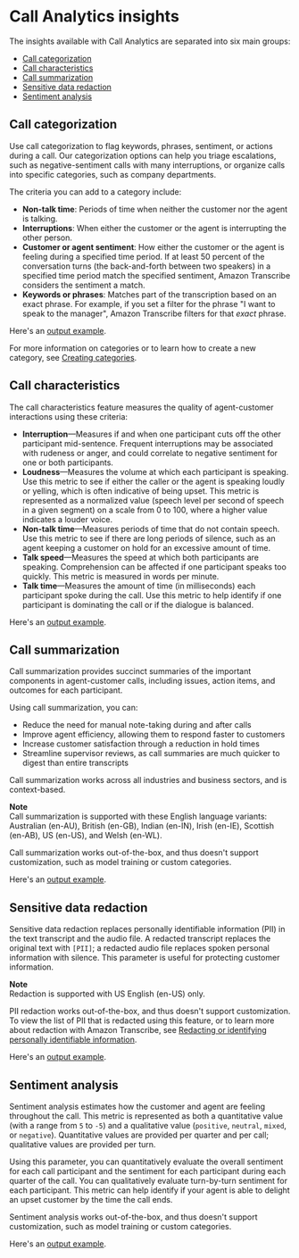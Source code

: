 # Call Analytics insights<a name="call-analytics-insights"></a>

The insights available with Call Analytics are separated into six main groups:
+ [Call categorization](#call-analytics-insights-categorization)
+ [Call characteristics](#call-analytics-insights-characteristics)
+ [Call summarization](#call-analytics-insights-summarization)
+ [Sensitive data redaction](#call-analytics-insights-redaction)
+ [Sentiment analysis](#call-analytics-insights-sentiment)

## Call categorization<a name="call-analytics-insights-categorization"></a>

Use call categorization to flag keywords, phrases, sentiment, or actions during a call\. Our categorization options can help you triage escalations, such as negative\-sentiment calls with many interruptions, or organize calls into specific categories, such as company departments\.

The criteria you can add to a category include:
+ **Non\-talk time**: Periods of time when neither the customer nor the agent is talking\.
+ **Interruptions**: When either the customer or the agent is interrupting the other person\.
+ **Customer or agent sentiment**: How either the customer or the agent is feeling during a specified time period\. If at least 50 percent of the conversation turns \(the back\-and\-forth between two speakers\) in a specified time period match the specified sentiment, Amazon Transcribe considers the sentiment a match\.
+ **Keywords or phrases**: Matches part of the transcription based on an exact phrase\. For example, if you set a filter for the phrase "I want to speak to the manager", Amazon Transcribe filters for that *exact* phrase\.

Here's an [output example](call-analytics-output.md#call-analytics-output-categorization)\.

For more information on categories or to learn how to create a new category, see [Creating categories](call-analytics-create-categories.md)\.

## Call characteristics<a name="call-analytics-insights-characteristics"></a>

The call characteristics feature measures the quality of agent\-customer interactions using these criteria:
+ **Interruption**—Measures if and when one participant cuts off the other participant mid\-sentence\. Frequent interruptions may be associated with rudeness or anger, and could correlate to negative sentiment for one or both participants\.
+ **Loudness**—Measures the volume at which each participant is speaking\. Use this metric to see if either the caller or the agent is speaking loudly or yelling, which is often indicative of being upset\. This metric is represented as a normalized value \(speech level per second of speech in a given segment\) on a scale from 0 to 100, where a higher value indicates a louder voice\.
+ **Non\-talk time**—Measures periods of time that do not contain speech\. Use this metric to see if there are long periods of silence, such as an agent keeping a customer on hold for an excessive amount of time\.
+ **Talk speed**—Measures the speed at which both participants are speaking\. Comprehension can be affected if one participant speaks too quickly\. This metric is measured in words per minute\.
+ **Talk time**—Measures the amount of time \(in milliseconds\) each participant spoke during the call\. Use this metric to help identify if one participant is dominating the call or if the dialogue is balanced\.

Here's an [output example](call-analytics-output.md#call-analytics-output-characteristics)\.

## Call summarization<a name="call-analytics-insights-summarization"></a>

Call summarization provides succinct summaries of the important components in agent\-customer calls, including issues, action items, and outcomes for each participant\.

Using call summarization, you can:
+ Reduce the need for manual note\-taking during and after calls
+ Improve agent efficiency, allowing them to respond faster to customers
+ Increase customer satisfaction through a reduction in hold times
+ Streamline supervisor reviews, as call summaries are much quicker to digest than entire transcripts

Call summarization works across all industries and business sectors, and is context\-based\.

**Note**  
Call summarization is supported with these English language variants: Australian \(en\-AU\), British \(en\-GB\), Indian \(en\-IN\), Irish \(en\-IE\), Scottish \(en\-AB\), US \(en\-US\), and Welsh \(en\-WL\)\.

Call summarization works out\-of\-the\-box, and thus doesn't support customization, such as model training or custom categories\.

Here's an [output example](call-analytics-output.md#call-analytics-output-summarization)\.

## Sensitive data redaction<a name="call-analytics-insights-redaction"></a>

Sensitive data redaction replaces personally identifiable information \(PII\) in the text transcript and the audio file\. A redacted transcript replaces the original text with `[PII]`; a redacted audio file replaces spoken personal information with silence\. This parameter is useful for protecting customer information\.

**Note**  
Redaction is supported with US English \(en\-US\) only\.

PII redaction works out\-of\-the\-box, and thus doesn't support customization\. To view the list of PII that is redacted using this feature, or to learn more about redaction with Amazon Transcribe, see [Redacting or identifying personally identifiable information](pii-redaction.md)\.

Here's an [output example](call-analytics-output.md#call-analytics-output-pii-redaction)\.

## Sentiment analysis<a name="call-analytics-insights-sentiment"></a>

Sentiment analysis estimates how the customer and agent are feeling throughout the call\. This metric is represented as both a quantitative value \(with a range from `5` to `-5`\) and a qualitative value \(`positive`, `neutral`, `mixed`, or `negative`\)\. Quantitative values are provided per quarter and per call; qualitative values are provided per turn\.

Using this parameter, you can quantitatively evaluate the overall sentiment for each call participant and the sentiment for each participant during each quarter of the call\. You can qualitatively evaluate turn\-by\-turn sentiment for each participant\. This metric can help identify if your agent is able to delight an upset customer by the time the call ends\.

Sentiment analysis works out\-of\-the\-box, and thus doesn't support customization, such as model training or custom categories\.

Here's an [output example](call-analytics-output.md#call-analytics-output-sentiment)\.